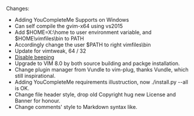 
Changes:
+ Adding YouCompleteMe Supports on Windows
+ Can self compile the gvim-x64 using vs2015
+ Add $HOME=X:\home to user environment variable, and $HOME\vimfiles\bin to PATH
+ Accordingly change the user $PATH to right vimfiles\bin
+ Update for vimtweak, 64 / 32
+ [Disable beeping](http://vim.wikia.com/wiki/Disable_beeping)
+ Upgrade to VIM 8.0 by both source building and packge installation.
+ Change plugin manager from Vundle to vim-plug, thanks Vundle, which still inspirational.
+ Adding YouCompleteMe requirements illustruction, now ./install.py --all is OK.
+ Change file header style, drop old Copyright hug new License and Banner for honour.
+ Change comments' style to Markdown syntax like.

